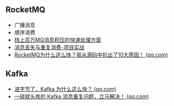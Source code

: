 ## RocketMQ

* 广播消息
* 顺序消费
* [线上百万MQ消息积压的快速处理方案](https://mp.weixin.qq.com/s/UpWrM2iyM5KAZxufPuUETA)
* [消息丢失与重复消费-项目实战 ](https://mp.weixin.qq.com/s/nsQuzWWAvF9YxmBjvBsdYA)
* [RocketMQ为什么这么快？我从源码中扒出了10大原因！ (qq.com)](https://mp.weixin.qq.com/s/y1-A-SHAkGdg9IOTeUtPxg)





## Kafka

* [进字节了，Kafka 为什么这么快？ (qq.com)](https://mp.weixin.qq.com/s/ciPX32Rh2gfBnVj902c91w)
* [一碰就头疼的 Kafka 消息重复问题，立马解决！ (qq.com)](https://mp.weixin.qq.com/s/wA_4hpvd-Qesf2Gvce_Brg)
